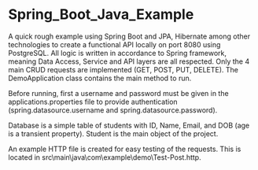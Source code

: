 # Spring_Boot_Java_Example

A quick rough example using Spring Boot and JPA, Hibernate among other technologies to create a functional API locally on port 8080 using PostgreSQL. All logic is
written in accordance to Spring framework, meaning Data Access, Service and API layers are all respected. Only the 4 main CRUD requests are implemented 
(GET, POST, PUT, DELETE). The DemoApplication class contains the main method to run.

Before running, first a username and password must be given in the applications.properties file 
to provide authentication (spring.datasource.username and spring.datasource.password).

Database is a simple table of students with ID, Name, Email, and DOB (age is a transient property).
Student is the main object of the project.

An example HTTP file is created for easy testing of the requests. This is located in src\main\java\com\example\demo\Test-Post.http.
